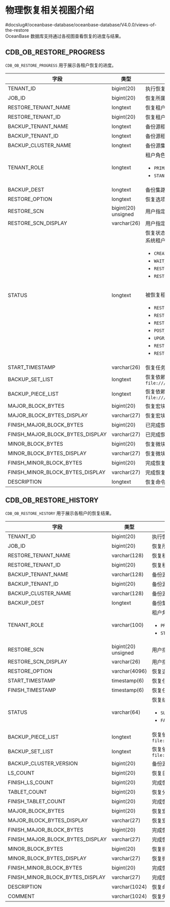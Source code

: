 # 物理恢复相关视图介绍
#docslug#/oceanbase-database/oceanbase-database/V4.0.0/views-of-the-restore  
OceanBase 数据库支持通过各视图查看恢复的进度与结果。

## CDB_OB_RESTORE_PROGRESS

`CDB_OB_RESTORE_PROGRESS` 用于展示各租户恢复的进度。

|  字段 | 类型  |  描述 |
|----------------------------------|---------------------|------------------------|
| TENANT_ID                        | bigint(20)          | 执行恢复任务的租户 ID  |
| JOB_ID                           | bigint(20)          | 恢复所属的 job_id, 对应一次恢复任务  |
| RESTORE_TENANT_NAME              | longtext            | 恢复租户名  |
| RESTORE_TENANT_ID                | bigint(20)          | 恢复租户 ID  |
| BACKUP_TENANT_NAME               | longtext            | 备份源租户名  |
| BACKUP_TENANT_ID                 | longtext            | 备份源租户 ID  |
| BACKUP_CLUSTER_NAME              | longtext            | 备份源集群名  |
| TENANT_ROLE                      | longtext            | 租户角色: <ul><li> `PRIMARY_TENANT` : 主库租户 </li> <li> `STANDBY_TENANT` : 备库租户 </li> </ul>    |
| BACKUP_DEST                      | longtext            |备份集路径，指用户输入的数据备份路径与日志归档路径    |
| RESTORE_OPTION                   | longtext            | 恢复选项，发起恢复时，用户指定的 `restore_option`  |
| RESTORE_SCN                      | bigint(20) unsigned | 用户指定的恢复位点  |
| RESTORE_SCN_DISPLAY              | varchar(26)         | 用户指定的恢复位点的时间戳表示  |
| STATUS                           | longtext            | 恢复状态: 系统租户的恢复任务与被恢复租户的恢复任务状态不一致。<br>系统租户: <ul><li> `CREATE_TENANT` : 创建租户，此阶段系统租户创建被恢复租户 </li> <li> `WAIT_TENANT_RESTORE_FINISH` : 等待被恢复租户恢复结束 </li> <li> `RESTORE_SUCCESS` : 恢复租户成功 </li> <li> `RESTORE_FAIL` : 恢复租户失败 </li></ul> <br>被恢复租户: <ul><li> `RESTORE_PRE` : 恢复前准备。在设置加密的情况下，设置加密信息 </li> <li> `RESTORE_CREATE_INIT_LS` : 创建日志流 </li> <li> `RESTORE_WAIT_LS` : 等待日志流恢复完成 </li> <li> `POST_CHECK` : 检查租户角色，恢复成备库 </li> <li> `UPGRADE` : 升级，如果是跨版本恢复，租户会执行升级流程 </li> <li> `RESTORE_SUCCESS` : 恢复成功 </li> <li> `RESTORE_FAIL` : 恢复失败 </li></ul> |
| START_TIMESTAMP                  | varchar(26)         | 恢复任务开始时间戳  |
| BACKUP_SET_LIST                  | longtext            | 恢复依赖的数据备份集路径列表, 备份集间以 `,` 分隔，例如: `file:///data/nfs1/chongrong/backup//ob_backup_oracle_tenant/data/backup_set_1_full,file:///data/nfs1/chongrong/backup//ob_backup_oracle_tenant/data/backup_set_2_inc`  |
| BACKUP_PIECE_LIST                | longtext            | 恢复依赖的日志归档分片路径列表, 分片间以 `,` 分隔, 例如: `file:///data/nfs1/chongrong/backup//ob_backup_oracle_tenant/archive/2_1_2,file:///data/nfs1/chongrong/backup//ob_backup_oracle_tenant/archive/2_1_3`  |
| MAJOR_BLOCK_BYTES                | bigint(20)          | 恢复宏块总字节数  |
| MAJOR_BLOCK_BYTES_DISPLAY        | varchar(27)         | 恢复宏块总量，以存储容量单位显示   |
| FINISH_MAJOR_BLOCK_BYTES         | bigint(20)          | 已完成恢复宏块字节数  |
| FINISH_MAJOR_BLOCK_BYTES_DISPLAY | varchar(27)         | 已完成恢复宏块量，以存储容量单位显示   |
| MINOR_BLOCK_BYTES                | bigint(20)          | 恢复微块总字节数  |
| MINOR_BLOCK_BYTES_DISPLAY        | varchar(27)         | 恢复微块总量，以存储容量单位显示  |
| FINISH_MINOR_BLOCK_BYTES         | bigint(20)          | 完成恢复微块字节数    |
| FINISH_MINOR_BLOCK_BYTES_DISPLAY | varchar(27)         | 完成恢复微块量, 以存储容量单位显示   |
| DESCRIPTION                      | longtext            | 恢复命令里指定的 `DESCRIPTION` 信息   |

## CDB_OB_RESTORE_HISTORY

`CDB_OB_RESTORE_HISTORY` 用于展示各租户的恢复结果。

|  字段 | 类型  |  描述 |
|----------------------------------|---------------------|--------------|
| TENANT_ID                        | bigint(20)          | 执行恢复任务的租户 ID  |
| JOB_ID                           | bigint(20)          | 恢复所属 job_id, 对应一次恢复任务 |
| RESTORE_TENANT_NAME              | varchar(128)        | 恢复租户名  |
| RESTORE_TENANT_ID                | bigint(20)          | 恢复租户 ID  |
| BACKUP_TENANT_NAME               | varchar(128)        | 备份源租户名    |
| BACKUP_TENANT_ID                 | bigint(20)          | 备份源租户 ID  |
| BACKUP_CLUSTER_NAME              | varchar(128)        | 备份源集群名   |
| BACKUP_DEST                      | longtext            | 备份集路径，指用户输入的数据备份路径与日志归档路径   |
| TENANT_ROLE                      | varchar(100)        | 租户角色: <ul><li> `PRIMARY_TENANT` : 表示主库租户 </li> <li> `STANDBY_TENANT` : 表示备库租户 </li> </ul>  |
| RESTORE_SCN                      | bigint(20) unsigned | 用户指定的恢复位点  |
| RESTORE_SCN_DISPLAY              | varchar(26)         | 用户指定的恢复位点的时间戳表示  |
| RESTORE_OPTION                   | varchar(4096)       | 恢复选项，发起恢复时，用户指定的 `restore_option`  |
| START_TIMESTAMP                  | timestamp(6)        | 恢复任务开始时间戳  |
| FINISH_TIMESTAMP                 | timestamp(6)        | 恢复任务结束时间戳  |
| STATUS                           | varchar(64)         | 恢复结果: <ul> <li> `SUCCESS` : 表示恢复成功 </li> <li> `FAILED` : 表示恢复失败 </li></ul> |
| BACKUP_PIECE_LIST                | longtext            | 恢复依赖的日志归档分片路径列表, 分片间以 `,` 分隔, 例如: `file:///data/nfs1/chongrong/backup//ob_backup_oracle_tenant/archive/2_1_2,file:///data/nfs1/chongrong/backup//ob_backup_oracle_tenant/archive/2_1_3` |
| BACKUP_SET_LIST                  | longtext            | 恢复依赖的数据备份集路径列表, 备份集间以 `,` 分隔，例如: `file:///data/nfs1/chongrong/backup//ob_backup_oracle_tenant/data/backup_set_1_full,file:///data/nfs1/chongrong/backup//ob_backup_oracle_tenant/data/backup_set_2_inc` |
| BACKUP_CLUSTER_VERSION           | bigint(20)          | 备份源集群版本号 |
| LS_COUNT                         | bigint(20)          | 恢复日志流总量   |
| FINISH_LS_COUNT                  | bigint(20)          | 完成恢复日志流数量  |
| TABLET_COUNT                     | bigint(20)          | 恢复分片总量  |
| FINISH_TABLET_COUNT              | bigint(20)          | 完成恢复分片数量  |
| MAJOR_BLOCK_BYTES                | bigint(20)          | 恢复宏块总字节数  |
| MAJOR_BLOCK_BYTES_DISPLAY        | varchar(27)         | 恢复宏块总量，以存储容量单位显示  |
| FINISH_MAJOR_BLOCK_BYTES         | bigint(20)          | 完成恢复宏块字节数  |
| FINISH_MAJOR_BLOCK_BYTES_DISPLAY | varchar(27)         | 完成恢复宏块量，以存储容量单位显示  |
| MINOR_BLOCK_BYTES                | bigint(20)          | 恢复微块总字节数  |
| MINOR_BLOCK_BYTES_DISPLAY        | varchar(27)         | 恢复微块总量，以存储容量单位显示  |
| FINISH_MINOR_BLOCK_BYTES         | bigint(20)          | 完成恢复微块字节数  |
| FINISH_MINOR_BLOCK_BYTES_DISPLAY | varchar(27)         | 完成恢复微块量, 以存储容量单位显示  |
| DESCRIPTION                      | varchar(1024)       | 恢复命令里指定的 `DESCRIPTION` 信息  |
| COMMENT                          | varchar(1024)       | 恢复失败时记录失败信息  |
